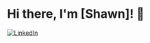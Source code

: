 # Hi there, I'm [Shawn]! 👋

[![LinkedIn](https://img.shields.io/badge/LinkedIn-blue?style=flat-square&logo=linkedin&logoColor=white)](www.linkedin.com/in/shawn-selbst-1a0216227)
